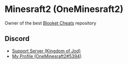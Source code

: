 <!-- ## -->
# Minesraft2 (OneMinesraft2)
Owner of the best [Blooket Cheats](https://github.com/Minesraft2/Blooket-Cheats) repository
## Discord
* [Support Server (Kingdom of Jod)](https://discord.gg/QerPBatcca)
* [My Profile (OneMinesraft2#5394)](https://discord.com/users/600356507829141544)
<!-- ## -->
<!-- <img src="https://user-images.githubusercontent.com/49218878/208312022-c7230243-9716-412a-b8b0-09c458a63aaf.png"> -->
<!--
**Minesraft2/Minesraft2** is a ✨ _special_ ✨ repository because its `README.md` (this file) appears on your GitHub profile.

Here are some ideas to get you started:

- 🔭 I’m currently working on ...
- 🌱 I’m currently learning ...
- 👯 I’m looking to collaborate on ...
- 🤔 I’m looking for help with ...
- 💬 Ask me about ...
- 📫 How to reach me: ...
- 😄 Pronouns: ...
- ⚡ Fun fact: ...
-->
